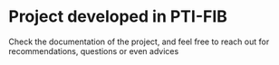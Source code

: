 # Project developed in PTI-FIB

Check the documentation of the project, and feel free to reach out for recommendations, questions or even advices
